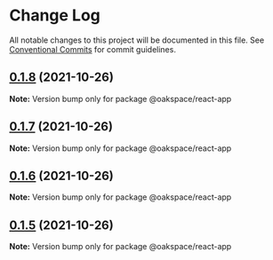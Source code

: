 # Change Log

All notable changes to this project will be documented in this file.
See [Conventional Commits](https://conventionalcommits.org) for commit guidelines.

## [0.1.8](https://github.com/oak93/lerna-ga-demo/compare/@oakspace/react-app@0.1.7...@oakspace/react-app@0.1.8) (2021-10-26)

**Note:** Version bump only for package @oakspace/react-app





## [0.1.7](https://github.com/oak93/lerna-ga-demo/compare/@oakspace/react-app@0.1.6...@oakspace/react-app@0.1.7) (2021-10-26)

**Note:** Version bump only for package @oakspace/react-app





## [0.1.6](https://github.com/oak93/lerna-ga-demo/compare/@oakspace/react-app@0.1.5...@oakspace/react-app@0.1.6) (2021-10-26)

**Note:** Version bump only for package @oakspace/react-app





## [0.1.5](https://github.com/oak93/lerna-ga-demo/compare/@oakspace/react-app@0.1.4...@oakspace/react-app@0.1.5) (2021-10-26)

**Note:** Version bump only for package @oakspace/react-app
